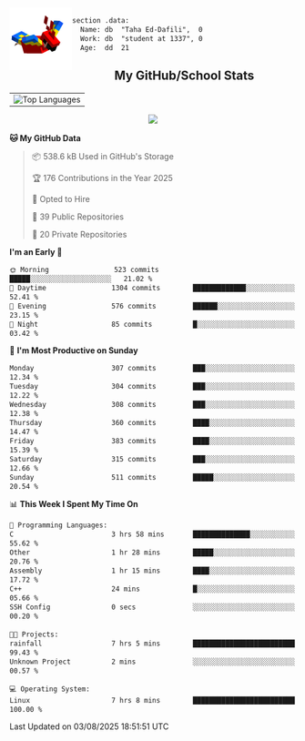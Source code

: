 <img src="parrot_fly_flipped.gif" align="left" height="110">


```assembly
section .data:
  Name: db  "Taha Ed-Dafili",  0
  Work: db  "student at 1337", 0
  Age:  dd  21
```


<div align="center">
  <h2>My GitHub/School Stats</h2>
</div>
<table align="center">
  <tr>
    <td align="center"><img width="450" src="https://github-readme-stats.vercel.app/api/top-langs/?username=0rayn&layout=compact&theme=github_dark&hide=html,makefile,css&exclude_repo=Yona2.0,Nand2Tetris&hide_border=true&langs_count=6" alt="Top Languages" /></td>
<!--     <td align="center"><img src="https://github-readme-streak-stats.herokuapp.com?user=0rayn&theme=github-dark-blue&hide_border=true&border_radius=5" alt="GitHub Streak" /></td>
  </tr> -->
</table>
 <p align="center">
  <a href="https://github.com/0rayn">
    <img src="https://komarev.com/ghpvc/?username=0rayn&color=blue&style=flat)" />
  </a>
</p>

<!--START_SECTION:waka-->
**🐱 My GitHub Data** 

> 📦 538.6 kB Used in GitHub's Storage 
 > 
> 🏆 176 Contributions in the Year 2025
 > 
> 💼 Opted to Hire
 > 
> 📜 39 Public Repositories 
 > 
> 🔑 20 Private Repositories 
 > 
**I'm an Early 🐤** 

```text
🌞 Morning                523 commits         █████░░░░░░░░░░░░░░░░░░░░   21.02 % 
🌆 Daytime                1304 commits        █████████████░░░░░░░░░░░░   52.41 % 
🌃 Evening                576 commits         ██████░░░░░░░░░░░░░░░░░░░   23.15 % 
🌙 Night                  85 commits          █░░░░░░░░░░░░░░░░░░░░░░░░   03.42 % 
```
📅 **I'm Most Productive on Sunday** 

```text
Monday                   307 commits         ███░░░░░░░░░░░░░░░░░░░░░░   12.34 % 
Tuesday                  304 commits         ███░░░░░░░░░░░░░░░░░░░░░░   12.22 % 
Wednesday                308 commits         ███░░░░░░░░░░░░░░░░░░░░░░   12.38 % 
Thursday                 360 commits         ████░░░░░░░░░░░░░░░░░░░░░   14.47 % 
Friday                   383 commits         ████░░░░░░░░░░░░░░░░░░░░░   15.39 % 
Saturday                 315 commits         ███░░░░░░░░░░░░░░░░░░░░░░   12.66 % 
Sunday                   511 commits         █████░░░░░░░░░░░░░░░░░░░░   20.54 % 
```


📊 **This Week I Spent My Time On** 

```text
💬 Programming Languages: 
C                        3 hrs 58 mins       ██████████████░░░░░░░░░░░   55.62 % 
Other                    1 hr 28 mins        █████░░░░░░░░░░░░░░░░░░░░   20.76 % 
Assembly                 1 hr 15 mins        ████░░░░░░░░░░░░░░░░░░░░░   17.72 % 
C++                      24 mins             █░░░░░░░░░░░░░░░░░░░░░░░░   05.66 % 
SSH Config               0 secs              ░░░░░░░░░░░░░░░░░░░░░░░░░   00.20 % 

🐱‍💻 Projects: 
rainfall                 7 hrs 5 mins        █████████████████████████   99.43 % 
Unknown Project          2 mins              ░░░░░░░░░░░░░░░░░░░░░░░░░   00.57 % 

💻 Operating System: 
Linux                    7 hrs 8 mins        █████████████████████████   100.00 % 
```


 Last Updated on 03/08/2025 18:51:51 UTC
<!--END_SECTION:waka-->

